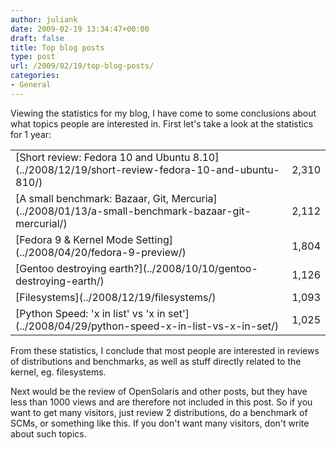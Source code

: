 ```yaml
---
author: juliank
date: 2009-02-19 13:34:47+00:00
draft: false
title: Top blog posts
type: post
url: /2009/02/19/top-blog-posts/
categories:
- General
---
```


Viewing the statistics for my blog, I have come to some conclusions about what topics people are interested in. First let's take a look at the statistics for 1 year:
<table >
<tbody >
<tr >


</tr>
<tr class="alternate" >

<td class="label" >[Short review: Fedora 10 and Ubuntu 8.10](../2008/12/19/short-review-fedora-10-and-ubuntu-810/)
</td>

<td class="views" >2,310
</td>
</tr>
<tr >

<td class="label" >[A small benchmark: Bazaar, Git, Mercuria](../2008/01/13/a-small-benchmark-bazaar-git-mercurial/)
</td>

<td class="views" >2,112
</td>
</tr>
<tr class="alternate" >

<td class="label" >[Fedora 9 & Kernel Mode Setting](../2008/04/20/fedora-9-preview/)
</td>

<td class="views" >1,804
</td>
</tr>
<tr >

<td class="label" >[Gentoo destroying earth?](../2008/10/10/gentoo-destroying-earth/)
</td>

<td class="views" >1,126
</td>
</tr>
<tr class="alternate" >

<td class="label" >[Filesystems](../2008/12/19/filesystems/)
</td>

<td class="views" >1,093
</td>

</tr>
<tr >

<td class="label" >[Python Speed: 'x in list' vs 'x in set'](../2008/04/29/python-speed-x-in-list-vs-x-in-set/)
</td>

<td class="views" >1,025
</td>
</tr>
</tbody></table>
From these statistics, I conclude that most people are interested in reviews of distributions and benchmarks, as well as stuff directly related to the kernel, eg. filesystems.

Next would be the review of OpenSolaris and other posts, but they have less than 1000 views and are therefore not included in this post. So if you want to get many visitors, just review 2 distributions, do a benchmark of SCMs, or something like this. If you don't want many visitors, don't write about such topics.
